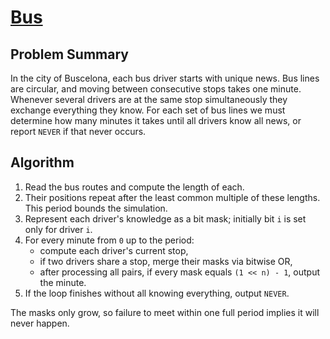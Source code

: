 # [Bus](https://www.spoj.com/problems/BUS/)

## Problem Summary
In the city of Buscelona, each bus driver starts with unique news. Bus lines are circular,
and moving between consecutive stops takes one minute. Whenever several drivers are at the
same stop simultaneously they exchange everything they know. For each set of bus lines we
must determine how many minutes it takes until all drivers know all news, or report
`NEVER` if that never occurs.

## Algorithm
1. Read the bus routes and compute the length of each.
2. Their positions repeat after the least common multiple of these lengths. This period
   bounds the simulation.
3. Represent each driver's knowledge as a bit mask; initially bit `i` is set only for
   driver `i`.
4. For every minute from `0` up to the period:
   - compute each driver's current stop,
   - if two drivers share a stop, merge their masks via bitwise OR,
   - after processing all pairs, if every mask equals `(1 << n) - 1`, output the minute.
5. If the loop finishes without all knowing everything, output `NEVER`.

The masks only grow, so failure to meet within one full period implies it will never
happen.
